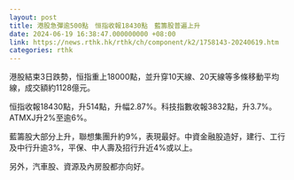 ```yaml
---
layout: post
title: 港股急彈逾500點　恒指收報18430點　藍籌股普遍上升
date: 2024-06-19 16:38:47.000000000 +08:00
link: https://news.rthk.hk/rthk/ch/component/k2/1758143-20240619.htm
categories: rthk
---
```


港股結束3日跌勢，恒指重上18000點，並升穿10天線、20天線等多條移動平均線，成交額約1128億元。

恒指收報18430點，升514點，升幅2.87%。科技指數收報3832點，升3.7%。ATMXJ升2%至逾6%。

藍籌股大部分上升，聯想集團升約9%，表現最好。中資金融股造好，建行、工行及中行升逾3%，平保、中人壽及招行升近4%或以上。

另外，汽車股、資源及內房股都亦向好。
